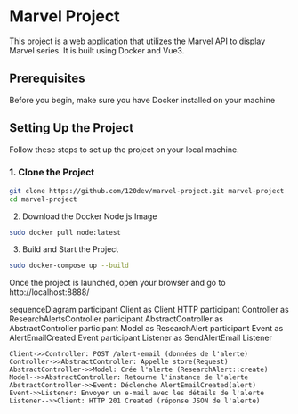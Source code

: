 # Marvel Project

This project is a web application that utilizes the Marvel API to display Marvel series. It is built using Docker and Vue3.

## Prerequisites

Before you begin, make sure you have Docker installed on your machine

## Setting Up the Project

Follow these steps to set up the project on your local machine.

### 1. Clone the Project

```bash
git clone https://github.com/120dev/marvel-project.git marvel-project
cd marvel-project
```
2. Download the Docker Node.js Image
```bash
sudo docker pull node:latest
```

3. Build and Start the Project
```bash
sudo docker-compose up --build
```

Once the project is launched, open your browser and go to http://localhost:8888/



sequenceDiagram
    participant Client as Client HTTP
    participant Controller as ResearchAlertsController
    participant AbstractController as AbstractController
    participant Model as ResearchAlert
    participant Event as AlertEmailCreated Event
    participant Listener as SendAlertEmail Listener

    Client->>Controller: POST /alert-email (données de l'alerte)
    Controller->>AbstractController: Appelle store(Request)
    AbstractController->>Model: Crée l'alerte (ResearchAlert::create)
    Model-->>AbstractController: Retourne l'instance de l'alerte
    AbstractController->>Event: Déclenche AlertEmailCreated(alert)
    Event->>Listener: Envoyer un e-mail avec les détails de l'alerte
    Listener-->>Client: HTTP 201 Created (réponse JSON de l'alerte)
